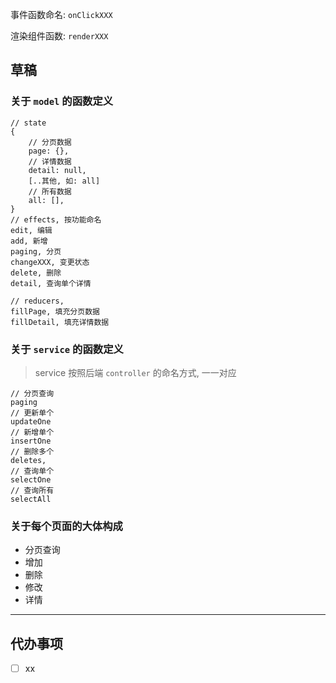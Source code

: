 事件函数命名: `onClickXXX`

渲染组件函数: `renderXXX`


## 草稿
### 关于 `model` 的函数定义
```shell
// state
{
    // 分页数据
    page: {},
    // 详情数据
    detail: null,
    [..其他, 如: all]
    // 所有数据
    all: [],
}
// effects, 按功能命名
edit, 编辑
add, 新增
paging, 分页
changeXXX, 变更状态
delete, 删除
detail, 查询单个详情

// reducers,
fillPage, 填充分页数据
fillDetail, 填充详情数据

```

### 关于 `service` 的函数定义 
> service 按照后端 `controller` 的命名方式, 一一对应

```shell
// 分页查询
paging
// 更新单个
updateOne
// 新增单个
insertOne
// 删除多个
deletes,
// 查询单个
selectOne
// 查询所有
selectAll

```

### 关于每个页面的大体构成
- 分页查询
- 增加
- 删除
- 修改
- 详情

---------
## 代办事项
- [ ] xx